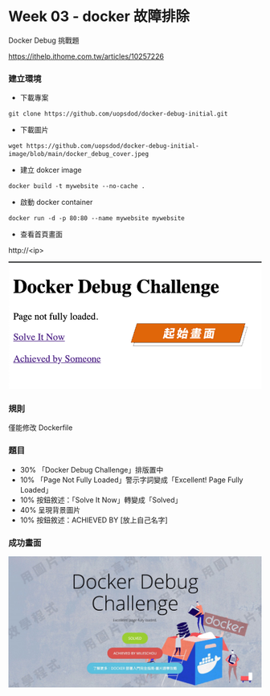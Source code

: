 # Week 03 - docker 故障排除

Docker Debug 挑戰題

https://ithelp.ithome.com.tw/articles/10257226


### 建立環境

- 下載專案

```
git clone https://github.com/uopsdod/docker-debug-initial.git
```

- 下載圖片

```
wget https://github.com/uopsdod/docker-debug-initial-image/blob/main/docker_debug_cover.jpeg
```

- 建立 dokcer image

```
docker build -t mywebsite --no-cache .
```

- 啟動 docker container

```
docker run -d -p 80:80 --name mywebsite mywebsite
```

- 查看首頁畫面

http://\<ip\>

![index](images/01.png)


### 規則

僅能修改 Dockerfile

### 題目

- 30% 「Docker Debug Challenge」排版置中
- 10% 「Page Not Fully Loaded」警示字詞變成「Excellent! Page Fully Loaded」
- 10% 按鈕敘述：「Solve It Now」轉變成「Solved」
- 40% 呈現背景圖片
- 10% 按鈕敘述：ACHIEVED BY [放上自己名字]

### 成功畫面

![success](images/02.jpg)